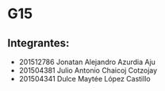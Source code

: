 # G15
## Integrantes:
- 201512786 Jonatan Alejandro Azurdia Aju
- 201504381 Julio Antonio Chaicoj Cotzojay
- 201504341 Dulce Maytée López Castillo